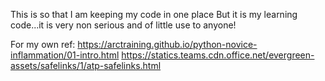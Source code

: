 This is so that I am keeping my code in one place
But it is my learning code...it is very non serious and of little use to anyone! 

For my own ref:
https://arctraining.github.io/python-novice-inflammation/01-intro.html
https://statics.teams.cdn.office.net/evergreen-assets/safelinks/1/atp-safelinks.html

